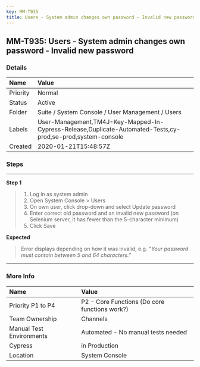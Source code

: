 ```yaml
---
key: MM-T935
title: Users - System admin changes own password - Invalid new password
---
```


## MM-T935: Users - System admin changes own password - Invalid new password

### Details

| Name     | Value                                                                                                       |
| :------- | :---------------------------------------------------------------------------------------------------------- |
| Priority | Normal                                                                                                      |
| Status   | Active                                                                                                      |
| Folder   | Suite / System Console / User Management / Users                                                            |
| Labels   | User-Management,TM4J-Key-Mapped-In-Cypress-Release,Duplicate-Automated-Tests,cy-prod,se-prod,system-console |
| Created  | 2020-01-21T15:48:57Z                                                                                        |

### Steps

<hr/>

**Step 1**

> <article><ol><li>Log in as system admin</li><li>Open System Console &gt; Users</li><li>On own user, click drop-down and select Update password</li><li>Enter correct old password and an invalid new password (on Selenium server, it has fewer than the 5-character minimum)</li><li>Click Save</li></ol></article>

**Expected**

> <article>Error displays depending on how it was invalid, e.g. "<em>Your password must contain between 5 and 64 characters.</em>"</article>

<hr/>

### More Info

| Name                     | Value                                         |
| :----------------------- | :-------------------------------------------- |
| Priority P1 to P4        | P2 - Core Functions (Do core functions work?) |
| Team Ownership           | Channels                                      |
| Manual Test Environments | Automated - No manual tests needed            |
| Cypress                  | in Production                                 |
| Location                 | System Console                                |
